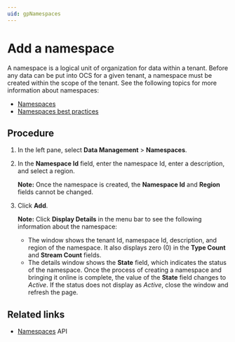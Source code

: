 ```yaml
---
uid: gpNamespaces
---
```


# Add a namespace

A namespace is a logical unit of organization for data within a tenant. Before any data can be put into OCS for a given tenant, a namespace must be created within the scope of the tenant. See the following topics for more information about namespaces:

- [Namespaces](xref:ccNamespaces)
- [Namespaces best practices](xref:bpNamespaces)

## Procedure

1. In the left pane, select **Data Management** > **Namespaces**.

3. In the **Namespace Id** field, enter the namespace Id, enter a description, and select a region. 

   **Note:** Once the namespace is created, the **Namespace Id** and **Region** fields cannot be changed.

4. Click **Add**.

   **Note:** Click **Display Details** in the menu bar to see the following information about the namespace:

    - The window shows the tenant Id, namespace Id, description, and region of the namespace. It also displays zero (0) in the **Type Count** and **Stream Count** fields.  
    - The details window shows the **State** field, which indicates the status of the namespace. Once the process of creating a namespace and bringing it online is complete, the value of the **State** field changes to *Active*. If the status does not display as *Active*, close the window and refresh the page. 

## Related links

- [Namespaces](xref:AccountNamespace_1) API
